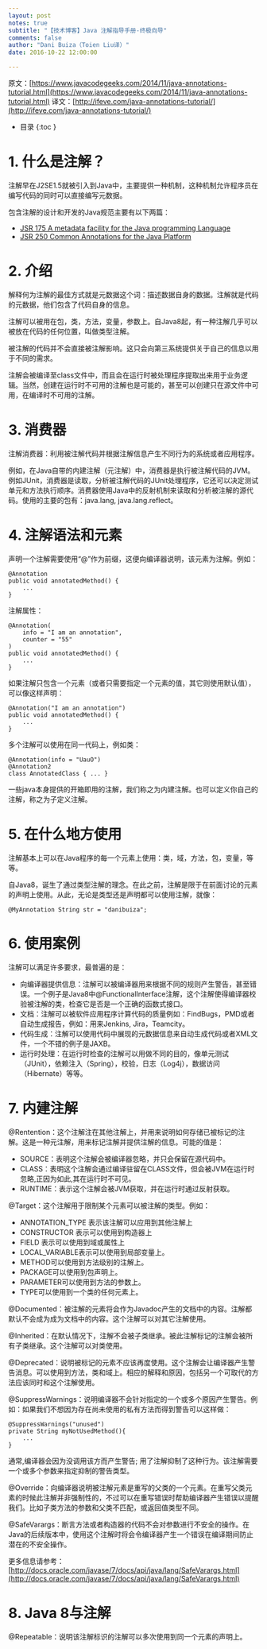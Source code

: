 ```yaml
---
layout: post
notes: true
subtitle: "【技术博客】Java 注解指导手册-终极向导"
comments: false
author: "Dani Buiza（Toien Liu译）"
date: 2016-10-22 12:00:00

---
```



原文：[https://www.javacodegeeks.com/2014/11/java-annotations-tutorial.html](https://www.javacodegeeks.com/2014/11/java-annotations-tutorial.html)
译文：[http://ifeve.com/java-annotations-tutorial/](http://ifeve.com/java-annotations-tutorial/)

*   目录
{:toc }

# 1. 什么是注解？

注解早在J2SE1.5就被引入到Java中，主要提供一种机制，这种机制允许程序员在编写代码的同时可以直接编写元数据。

包含注解的设计和开发的Java规范主要有以下两篇：

*	[JSR 175 A metadata facility for the Java programming Language](https://www.jcp.org/aboutJava/communityprocess/final/jsr175/index.html)
*	[JSR 250 Common Annotations for the Java Platform](https://jcp.org/en/jsr/detail?id=250)

# 2. 介绍

解释何为注解的最佳方式就是元数据这个词：描述数据自身的数据。注解就是代码的元数据，他们包含了代码自身的信息。

注解可以被用在包，类，方法，变量，参数上。自Java8起，有一种注解几乎可以被放在代码的任何位置，叫做类型注解。

被注解的代码并不会直接被注解影响。这只会向第三系统提供关于自己的信息以用于不同的需求。

注解会被编译至class文件中，而且会在运行时被处理程序提取出来用于业务逻辑。当然，创建在运行时不可用的注解也是可能的，甚至可以创建只在源文件中可用，在编译时不可用的注解。

# 3. 消费器

注解消费器：利用被注解代码并根据注解信息产生不同行为的系统或者应用程序。

例如，在Java自带的内建注解（元注解）中，消费器是执行被注解代码的JVM。例如JUnit，消费器是读取，分析被注解代码的JUnit处理程序，它还可以决定测试单元和方法执行顺序。消费器使用Java中的反射机制来读取和分析被注解的源代码。使用的主要的包有：java.lang, java.lang.reflect。

# 4. 注解语法和元素

声明一个注解需要使用“@”作为前缀，这便向编译器说明，该元素为注解。例如：

	@Annotation
	public void annotatedMethod() {
		...
	}
	
注解属性：

	@Annotation(
		info = "I am an annotation",
		counter = "55"
	)
	public void annotatedMethod() {
		...
	}
	
如果注解只包含一个元素（或者只需要指定一个元素的值，其它则使用默认值），可以像这样声明：

	@Annotation("I am an annotation")
	public void annotatedMethod() {
		...
	}
	
多个注解可以使用在同一代码上，例如类：

	@Annotation(info = "UauO")
	@Annotation2
	class AnnotatedClass { ... }
	
一些java本身提供的开箱即用的注解，我们称之为内建注解。也可以定义你自己的注解，称之为子定义注解。

# 5. 在什么地方使用

注解基本上可以在Java程序的每一个元素上使用：类，域，方法，包，变量，等等。

自Java8，诞生了通过类型注解的理念。在此之前，注解是限于在前面讨论的元素的声明上使用。从此，无论是类型还是声明都可以使用注解，就像：

	@MyAnnotation String str = "danibuiza";
	
# 6. 使用案例

注解可以满足许多要求，最普遍的是：

*	向编译器提供信息：注解可以被编译器用来根据不同的规则产生警告，甚至错误。一个例子是Java8中@FunctionalInterface注解，这个注解使得编译器校验被注解的类，检查它是否是一个正确的函数式接口。
*	文档：注解可以被软件应用程序计算代码的质量例如：FindBugs，PMD或者自动生成报告，例如：用来Jenkins, Jira，Teamcity。
*	代码生成：注解可以使用代码中展现的元数据信息来自动生成代码或者XML文件，一个不错的例子是JAXB。
*	运行时处理：在运行时检查的注解可以用做不同的目的，像单元测试（JUnit），依赖注入（Spring），校验，日志（Log4j），数据访问（Hibernate）等等。

# 7. 内建注解

@Rentention：这个注解注在其他注解上，并用来说明如何存储已被标记的注解。这是一种元注解，用来标记注解并提供注解的信息。可能的值是：

*	SOURCE：表明这个注解会被编译器忽略，并只会保留在源代码中。
*	CLASS：表明这个注解会通过编译驻留在CLASS文件，但会被JVM在运行时忽略,正因为如此,其在运行时不可见。
*	RUNTIME：表示这个注解会被JVM获取，并在运行时通过反射获取。

@Target：这个注解用于限制某个元素可以被注解的类型。例如：

*	ANNOTATION_TYPE 表示该注解可以应用到其他注解上
*	CONSTRUCTOR 表示可以使用到构造器上
*	FIELD 表示可以使用到域或属性上
*	LOCAL_VARIABLE表示可以使用到局部变量上。
*	METHOD可以使用到方法级别的注解上。
*	PACKAGE可以使用到包声明上。
*	PARAMETER可以使用到方法的参数上。
*	TYPE可以使用到一个类的任何元素上。

@Documented：被注解的元素将会作为Javadoc产生的文档中的内容。注解都默认不会成为成为文档中的内容。这个注解可以对其它注解使用。

@Inherited：在默认情况下，注解不会被子类继承。被此注解标记的注解会被所有子类继承。这个注解可以对类使用。

@Deprecated：说明被标记的元素不应该再度使用。这个注解会让编译器产生警告消息。可以使用到方法，类和域上。相应的解释和原因，包括另一个可取代的方法应该同时和这个注解使用。

@SuppressWarnings：说明编译器不会针对指定的一个或多个原因产生警告。例如：如果我们不想因为存在尚未使用的私有方法而得到警告可以这样做：

	@SuppressWarnings("unused")
	private String myNotUsedMethod(){
		...
	}
	
通常,编译器会因为没调用该方而产生警告; 用了注解抑制了这种行为。该注解需要一个或多个参数来指定抑制的警告类型。

@Override：向编译器说明被注解元素是重写的父类的一个元素。在重写父类元素的时候此注解并非强制性的，不过可以在重写错误时帮助编译器产生错误以提醒我们。比如子类方法的参数和父类不匹配，或返回值类型不同。

@SafeVarargs：断言方法或者构造器的代码不会对参数进行不安全的操作。在Java的后续版本中，使用这个注解时将会令编译器产生一个错误在编译期间防止潜在的不安全操作。

更多信息请参考：[http://docs.oracle.com/javase/7/docs/api/java/lang/SafeVarargs.html](http://docs.oracle.com/javase/7/docs/api/java/lang/SafeVarargs.html)

# 8. Java 8与注解

@Repeatable：说明该注解标识的注解可以多次使用到同一个元素的声明上。

	